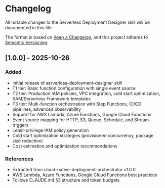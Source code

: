# Changelog

All notable changes to the Serverless Deployment Designer skill will be documented in this file.

The format is based on [Keep a Changelog](https://keepachangelog.com/en/1.0.0/),
and this project adheres to [Semantic Versioning](https://semver.org/spec/v2.0.0.html).

## [1.0.0] - 2025-10-26

### Added
- Initial release of serverless-deployment-designer skill
- T1 tier: Basic function configuration with single event source
- T2 tier: Production IAM policies, VPC integration, cold start optimization, SAM/Serverless Framework templates
- T3 tier: Multi-function orchestration with Step Functions, CI/CD pipelines, advanced observability
- Support for AWS Lambda, Azure Functions, Google Cloud Functions
- Event source mapping for HTTP, S3, Queue, Schedule, and Stream triggers
- Least-privilege IAM policy generation
- Cold start optimization strategies (provisioned concurrency, package size reduction)
- Cost estimation and optimization recommendations

### References
- Extracted from cloud-native-deployment-orchestrator v1.0.0
- AWS Lambda, Azure Functions, Google Cloud Functions best practices
- Follows CLAUDE.md §3 structure and token budgets
